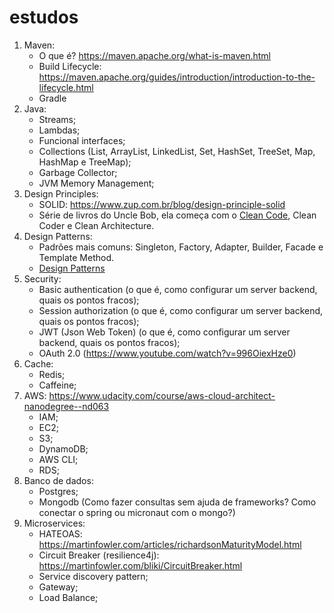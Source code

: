 # estudos

1. Maven:
    - O que é? https://maven.apache.org/what-is-maven.html
    - Build Lifecycle: https://maven.apache.org/guides/introduction/introduction-to-the-lifecycle.html
    - Gradle
1. Java:
    - Streams;
    - Lambdas;
    - Funcional interfaces;
    - Collections (List, ArrayList, LinkedList, Set, HashSet, TreeSet, Map, HashMap e TreeMap);
    - Garbage Collector;
    - JVM Memory Management;
1. Design Principles:
    - SOLID: https://www.zup.com.br/blog/design-principle-solid
    - Série de livros do Uncle Bob, ela começa com o [Clean Code](https://www.amazon.com.br/C%C3%B3digo-limpo-Robert-C-Martin/dp/8576082675/ref=asc_df_8576082675), Clean Coder e Clean Architecture.
1. Design Patterns:
    - Padrões mais comuns: Singleton, Factory, Adapter, Builder, Facade e Template Method.     
    - [Design Patterns](https://www.amazon.com.br/Design-Patterns-Elements-Reusable-Object-Oriented/dp/0201633612/ref=asc_df_0201633612)
1. Security:
    - Basic authentication (o que é, como configurar um server backend, quais os pontos fracos);
    - Session authorization (o que é, como configurar um server backend, quais os pontos fracos);
    - JWT (Json Web Token) (o que é, como configurar um server backend, quais os pontos fracos);
    - OAuth 2.0 (https://www.youtube.com/watch?v=996OiexHze0)
1. Cache:
    - Redis;
    - Caffeine;
1. AWS: https://www.udacity.com/course/aws-cloud-architect-nanodegree--nd063
    - IAM;
    - EC2;
    - S3;
    - DynamoDB;
    - AWS CLI;
    - RDS;
1. Banco de dados:
    - Postgres;
    - Mongodb (Como fazer consultas sem ajuda de frameworks? Como conectar o spring ou micronaut com o mongo?)
1. Microservices:
    - HATEOAS: https://martinfowler.com/articles/richardsonMaturityModel.html
    - Circuit Breaker (resilience4j): https://martinfowler.com/bliki/CircuitBreaker.html
    - Service discovery pattern;
    - Gateway;
    - Load Balance;

    
